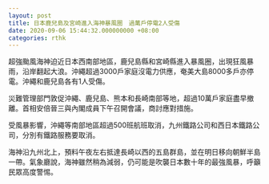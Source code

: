 ```yaml
---
layout: post
title: 日本鹿兒島及宮崎進入海神暴風圈　過萬戶停電2人受傷
date: 2020-09-06 15:44:32.000000000 +08:00
categories: rthk
---
```


超強颱風海神迫近日本西南部地區，鹿兒島縣和宮崎縣進入暴風圈，出現狂風暴雨，沿岸翻起大浪。沖繩超過3000戶家庭沒電力供應，奄美大島8000多戶亦停電。沖繩和鹿兒島各有1人受傷。

災難管理部門敦促沖繩、鹿兒島、熊本和長崎南部等地，超過10萬戶家庭盡早撤離。首相安倍晉三與內閣成員下午召開會議，商討應對措施。

受風暴影響，沖繩等南部地區超過500班航班取消，九州鐵路公司和西日本鐵路公司，分別有鐵路服務要取消。

海神沿九州北上，預料午夜左右抵達長崎以西的五島群島，並在明日移向朝鮮半島一帶。氣象廳說，海神雖然稍為減弱，仍可能是吹襲日本數十年的最強風暴，呼籲民眾高度警惕。
